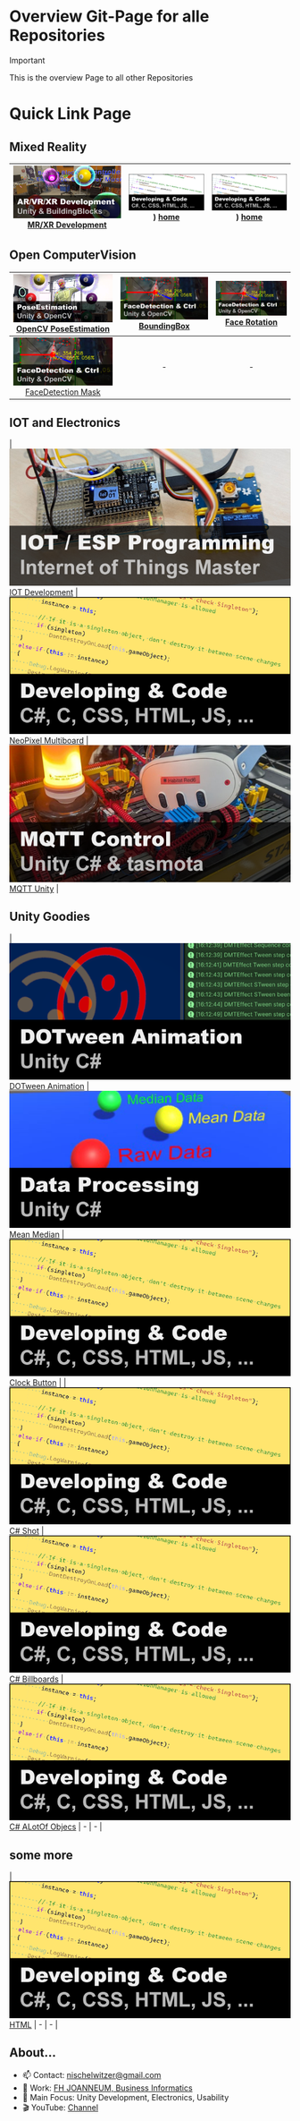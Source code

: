 # Overview Git-Page for alle Repositories

> [!IMPORTANT]  
> This is the overview Page to all other Repositories

# Quick Link Page

## Mixed Reality

|  [![XR Development](./pics/xr_development.png)](../../../MixedReality_DevUnity) [MR/XR Development](https://github.com/nischelwitzer/MixedReality_DevUnity) |  [![home](./pics/code_white.png)](../..)) [home](../..https://github.com/nischelwitzer/MixedReality_DevUnity) |  [![home](./pics/code_white.png)](../..)) [home](../..https://github.com/nischelwitzer/MixedReality_DevUnity) |
|:---:| :---:| :---:|

## Open ComputerVision

| [![PoseEstimation](./pics/poseEstimation.png)](https://github.com/nischelwitzer/OCV-BodyPose-Tools) [OpenCV PoseEstimation](../../../OCV-BodyPose-Tools) | [![FaceDetection BoundingBox](./pics/faceDetection.png)](../../../OCV-face68-FaceMask) [BoundingBox](../../../OCV-face68-2DOF-Rotation) | [![FaceDetection BoundingBox](./pics/faceDetection.png)](../../../OCV-face68-2DOF-Rotation) [Face Rotation](../../../OCV-face68-2DOF-Rotation) |
|:---:| :---:| :---:|
| [![FaceDetection Mask](./pics/faceDetection.png)](../../../OCV-face68-FaceMask) [FaceDetection Mask](../../../OCV-face68-FaceMask) | -  | - |

## IOT and Electronics

| [![IOT Development](./pics/iot_master.png)](../../../IOT-Master) [IOT Development](https://github.com/nischelwitzer/IOT-Master) |  [![NeoPixel Multiboard](./pics/code.png)](../../../Grove-NeoPixel-Multiboard) [NeoPixel Multiboard](../../../Grove-NeoPixel-Multiboard) | [![MQTT Unity](./pics/mqtt_unity.png)](../../../MQTT2Unity) [MQTT Unity](../../../MQTT2Unity)  |

## Unity Goodies

|  [![DoTween](./pics/dotween.png)](../../../DoTweenShow) [DOTween Animation](../../../DoTweenShow) |  [![Mean Median](./pics/mean_median.png)](../../../Calc_MeanMedian) [Mean Median](../../../Calc_MeanMedian) | [![Clock Button](./pics/code.png)](../../../ClockButton) [Clock Button](../../../ClockButton) |
|  [![C# Shot](./pics/code.png)](../../../Cannon_MoveShot) [C# Shot](../../../Cannon_MoveShot ) | [![C# Billboards](./pics/code.png)](../../../Billboard_Modes) [C# Billboards](../../../Billboard_Modes) |  [![C# ALotOf Objecs](./pics/code.png)](../../../MultiObjects_XYZ) [C# ALotOf Objecs](../../../MultiObjects_XYZ) |  - | - |

## some more 

| [![HTML](./pics/code.png)](../../../HTML-CSS-Lecture-Basics) [HTML](../../../HTML-CSS-Lecture-Basics) | - | - |

## About...

* 📫 Contact: nischelwitzer@gmail.com 
* 👥 Work: [FH JOANNEUM, Business Informatics](https://www.fh-joanneum.at/hochschule/person/alexander-nischelwitzer/)
* 🙌 Main Focus: Unity Development, Electronics, Usability
* 🎬 YouTube: [Channel](https://www.youtube.com/@AlexanderKNischelwitzer)

